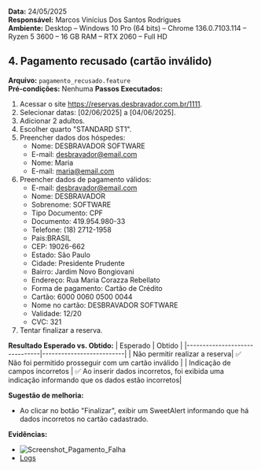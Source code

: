 **Data:** 24/05/2025  
**Responsável:** Marcos Vinícius Dos Santos Rodrigues  
**Ambiente:** Desktop – Windows 10 Pro (64 bits) – Chrome 136.0.7103.114 – Ryzen 5 3600 – 16 GB RAM – RTX 2060 – Full HD 

## 4. Pagamento recusado (cartão inválido)
**Arquivo:** `pagamento_recusado.feature`  
**Pré-condições:** Nenhuma 
**Passos Executados:**
1. Acessar o site https://reservas.desbravador.com.br/1111.
2. Selecionar datas: [02/06/2025] a [04/06/2025].
3. Adicionar 2 adultos.
4. Escolher quarto "STANDARD ST1".
5. Preencher dados dos hóspedes:
   - Nome: DESBRAVADOR SOFTWARE
   - E-mail: desbravador@email.com
   - Nome: Maria
   - E-mail: maria@email.com
6. Preencher dados de pagamento válidos:
   - E-mail: desbravador@email.com
   - Nome: DESBRAVADOR
   - Sobrenome: SOFTWARE
   - Tipo Documento: CPF
   - Documento: 419.954.980-33
   - Telefone: (18) 2712-1958
   - Pais:BRASIL
   - CEP: 19026-662
   - Estado: São Paulo
   - Cidade: Presidente Prudente
   - Bairro: Jardim Novo Bongiovani
   - Endereço: Rua Maria Corazza Rebellato
   - Forma de pagamento: Cartão de Crédito
   - Cartão: 6000 0060 0500 0044
   - Nome no cartão: DESBRAVADOR SOFTWARE
   - Validade: 12/20
   - CVC: 321
7. Tentar finalizar a reserva.

**Resultado Esperado vs. Obtido:**
| Esperado                      | Obtido                   |
|-------------------------------|--------------------------|
| Não permitir realizar a reserva| ✅ Não foi permitido prosseguir com um cartão inválido |
| Indicação de campos incorretos | ✅ Ao inserir dados incorretos, foi exibida uma indicação informando que os dados estão incorretos|

**Sugestão de melhoria:**
   - Ao clicar no botão "Finalizar", exibir um SweetAlert informando que há dados incorretos no cartão cadastrado.

**Evidências:**
- ![Screenshot_Pagamento_Falha](../evidencias/screenshots/pagamento_recusado.png)
- [Logs](../evidencias/logs/log_pagamento_recusado.txt)
